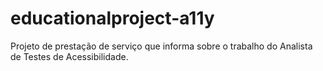 # educationalproject-a11y
Projeto de prestação de serviço que informa sobre o trabalho do Analista de Testes de Acessibilidade. 
